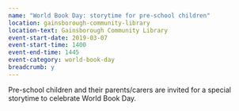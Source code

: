 ```yaml
---
name: "World Book Day: storytime for pre-school children"
location: gainsborough-community-library
location-text: Gainsborough Community Library
event-start-date: 2019-03-07
event-start-time: 1400
event-end-time: 1445
event-category: world-book-day
breadcrumb: y
---
```


Pre-school children and their parents/carers are invited for a special storytime to celebrate World Book Day.
